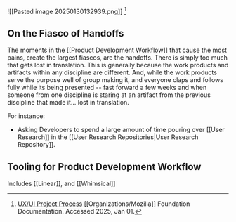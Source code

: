 
![[Pasted image 20250130132939.png]] [^1]

## On the Fiasco of Handoffs
The moments in the [[Product Development Workflow]] that cause the most pains, create the largest fiascos, are the handoffs. There is simply too much that gets lost in translation. This is generally because the work products and artifacts within any discipline are different.  And, while the work products serve the purpose well of group making it, and everyone claps and follows fully while its being presented -- fast forward a few weeks and when someone from one discipline is staring at an artifact from the previous discipline that made it...  lost in translation.   

For instance:
- Asking Developers to spend a large amount of time pouring over [[User Research]] in the [[User Research Repositories|User Research Repository]]. 

## Tooling for Product Development Workflow
Includes [[Linear]], and [[Whimsical]]





[^1]: [UX/UI Project Process](https://foundation.mozilla.org/en/docs/design/websites/process-for-uxui-projects/) [[Organizations/Mozilla]] Foundation Documentation. Accessed 2025, Jan 01.  
